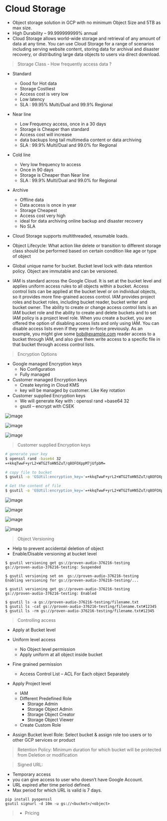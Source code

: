 # Cloud Storage 

- Object storage solution in GCP with no minimum Object Size and 5TB as max size. 
- High Durability – 99.999999999% annual
- Cloud Storage allows world-wide storage and retrieval of any amount of data at any time. You can use Cloud Storage for a range of scenarios including serving website content, storing data for archival and disaster recovery, or distributing large data objects to users via direct download.
> Storage Class - How frequently access data ?
  - Standard
    - Good for Hot data
    - Storage Costliest
    - Access cost is very low
    - Low latency
    - SLA : 99.95% Multi/Dual and 99.9% Regional
  - Near line
    - Low Frequency access, once in a 30 days
    - Storage is Cheaper than standard
    - Access cost will increase
    - data backups long tail multimedia content or data archiving
    - SLA : 99.9% Multi/Dual and 99.0% for Regional
  - Cold line
    - Very low frequency to access 
    - Once in 90 days
    - Storage is Cheaper than Near line
    - SLA : 99.9% Multi/Dual and 99.0% for Regional
  - Archive
    - Offline data
    - Data access is once in year
    - Storage Cheapest
    - Access cost very high
    - ideal for data archiving online backup and disaster recovery 
    - No SLA
- Cloud Storage supports multithreaded, resumable loads. 
- Object Lifecycle: What action like delete or transition to different storage class should be performed based on certain condition like age or type of object
- Global unique name for bucket. Bucket level lock with data retention policy. Object are immutable and can be versioned.

- IAM is standard across the Google Cloud. It is set at the bucket level and applies uniform access rules to all objects within a bucket. Access control lists can be applied at the bucket level or on individual objects, so it provides more fine-grained access control. IAM provides project roles and bucket roles, including bucket reader, bucket writer and bucket owner. The ability to create or change access control lists is an IAM bucket role and the ability to create and delete buckets and to set IAM policy is a project level role. When you create a bucket, you are offered the option of disabling access lists and only using IAM. You can disable access lists even if they were in-force previously. As an example, you might give some bob@example.com reader access to a bucket through IAM, and also give them write access to a specific file in that bucket through access control lists.

> Encryption Options
- Google managed Encryption keys
	- No Configuration
	- Fully managed
- Customer managed Encryption keys
	- Create keyring in Cloud KMS
	- key will be managed by customer. Like Key rotation
- Customer supplied Encryption keys
	- We will generate Key with : openssl rand =base64 32
	- gsutil – encrypt with CSEK

![image](https://user-images.githubusercontent.com/19702456/222905709-675cb9ef-c156-42fd-9d04-b4a24c6a84af.png)


![image](https://user-images.githubusercontent.com/19702456/222905711-ec1f16bb-3370-4642-8702-06d65792f90b.png)

![image](https://user-images.githubusercontent.com/19702456/222905716-a129c097-4409-4e49-babf-97a12ef02bbb.png)

> Customer supplied Encryption keys
```bash
# generate your key 
$ openssl rand -base64 32
=+kkqTwwF+yrL2+WTG2ToHN5ZuT/q8OFOXppM7jUfpbM=

# copy file to bucket
$ gsutil -o 'GSUtil:encryption_key='=+kkqTwwF+yrL2+WTG2ToHN5ZuT/q8OFOXppM7jUfpbM= cp README.txt gs://proven-audio-376216-testing

# Get the content of file
$ gsutil -o 'GSUtil:encryption_key='=+kkqTwwF+yrL2+WTG2ToHN5ZuT/q8OFOXppM7jUfpbM= cat gs://proven-audio-376216-testing/README.txt
```

![image](https://user-images.githubusercontent.com/19702456/222905728-8f1ecb68-7654-482a-912b-3ce4a50cae45.png)

![image](https://user-images.githubusercontent.com/19702456/222905733-b3806ad0-8ff9-4e2a-9395-163202b61980.png)

![image](https://user-images.githubusercontent.com/19702456/222905739-d7f76fb3-d1db-4625-95f5-1ad3473b26a4.png)

![image](https://user-images.githubusercontent.com/19702456/222905692-d380329e-cb55-4c85-95eb-c9528e0efab6.png)


> Object Versioning
- Help to prevent accidental deletion of object
- Enable/Disable versioning at bucket level
```
$ gsutil versioning get gs://proven-audio-376216-testing
gs://proven-audio-376216-testing: Suspended

$ gsutil versioning set on  gs://proven-audio-376216-testing
Enabling versioning for gs://proven-audio-376216-testing/...

$ gsutil versioning get gs://proven-audio-376216-testing
gs://proven-audio-376216-testing: Enabled

$ gsutil ls -a gs://proven-audio-376216-testing/filename.txt
$ gsutil ls -cat gs://proven-audio-376216-testing/filename.txt#12345
$ gsutil ls -rm gs://proven-audio-376216-testing/filename.txt#12345
```

> Controlling access

- Apply at Bucket level
- Uniform level access
	- No Object level permission
	- Apply uniform at all object inside bucket
- Fine grained permission
	- Access Control List – ACL For Each object Separately

- Apply Project level
	- IAM
	- Different Predefined Role
		- Storage Admin
		- Storage Object Admin
		- Storage Object Creator
		- Storage Object Viewer
	- Create Custom Role
- Assign Bucket level Role: Select bucket & assign role too users or to other GCP services or product

> Retention Policy: Minimum duration for which bucket will be protected from Deletion or modification

> Signed URL: 
- Temporary access
- you can give access to user who doesn’t have Google Account.
- URL expired after time period defined.
- Max period for which URL is valid is 7 days.
```
pip install pyopenssl
gsutil signurl -d 10m -u gs://<bucket>/<object>
```

> - Pricing


